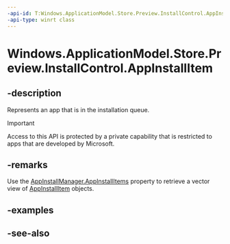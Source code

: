 ```yaml
---
-api-id: T:Windows.ApplicationModel.Store.Preview.InstallControl.AppInstallItem
-api-type: winrt class
---
```


<!-- Class syntax.
public class AppInstallItem : Windows.ApplicationModel.Store.Preview.InstallControl.IAppInstallItem, Windows.ApplicationModel.Store.Preview.InstallControl.IAppInstallItem2
-->

# Windows.ApplicationModel.Store.Preview.InstallControl.AppInstallItem

## -description
Represents an app that is in the installation queue.

> [!IMPORTANT]
> Access to this API is protected by a private capability that is restricted to apps that are developed by Microsoft.

## -remarks
Use the [AppInstallManager.AppInstallItems](appinstallmanager_appinstallitems.md) property to retrieve a vector view of [AppInstallItem](appinstallitem.md) objects.

## -examples

## -see-also
